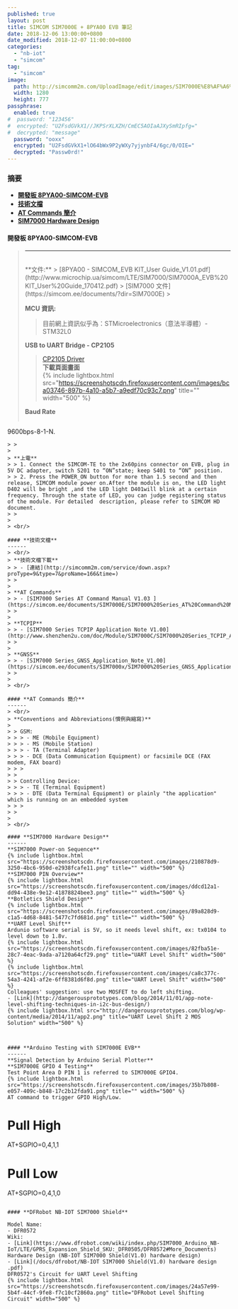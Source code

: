 ```yaml
---
published: true
layout: post
title: SIMCOM SIM7000E + 8PYA00 EVB 筆記
date: 2018-12-06 13:00:00+0800
date_modified: 2018-12-07 11:00:00+0800
categories:
  - "nb-iot"
  - "simcom"
tag:
  - "simcom"
image:
  path: http://simcomm2m.com/UploadImage/edit/images/SIM7000E%E8%AF%A6%E6%83%85.png
  width: 1280
  height: 777
passphrase: 
  enabled: true
#  password: "123456"
#  encrypted: "U2FsdGVkX1//JKPSrXLXZH/CmEC5AOIaAJXySmRIpfg="
#  decrypted: "message"
  password: "ooxx"
  encrypted: "U2FsdGVkX1+lO64bWx9P2yWXy7yjynbF4/6gc/0/OIE="
  decrypted: "Passw0rd!"
---
```


### **摘要**    
- **[開發板 8PYA00-SIMCOM-EVB](#開發板-8pya00-simcom-evb)**    
- **[技術文檔](#技術文檔)**    
- **[AT Commands 簡介](#at-commands-簡介)**    
- **[SIM7000 Hardware Design](#sim7000-hardware-design)**     

#### **開發板 8PYA00-SIMCOM-EVB**
> ------
> <br/>
> **文件:**    
> > [8PYA00 - SIMCOM_EVB KIT_User Guide_V1.01.pdf](http://www.microchip.ua/simcom/LTE/SIM7000/SIM7000A_EVB%20KIT_User%20Guide_170412.pdf)    
> > [SIM7000 文件](https://simcom.ee/documents/?dir=SIM7000E)    
> > 
> 
> **MCU 資訊:**    
> > 目前網上資訊似乎為：STMicroelectronics（意法半導體）- STM32L0     
> > 
> 
> **USB to UART Bridge - CP2105**    
> > [CP2105 Driver](https://www.silabs.com/products/development-tools/software/usb-to-uart-bridge-vcp-drivers)    
> > **下載頁面畫面**    
> > {% include lightbox.html src="https://screenshotscdn.firefoxusercontent.com/images/bca03746-897b-4a10-a5b7-a9edf70c93c7.png" title="" width="500" %}    
> > 
> 
> **Baud Rate**    
> > ```
9600bps-8-1-N.
```    
> > 
> 
> **上電**    
> > 1. Connect the SIMCOM-TE to the 2x60pins connector on EVB, plug in 5V DC adapter, switch S201 to “ON”state; keep S401 to “ON” position.
> > 2. Press the POWER_ON button for more than 1.5 second and then release, SIMCOM module power on.After the module is on, the LED light D402 will be bright ,and the LED light D401will blink at a certain frequency. Through the state of LED, you can judge registering status of the module. For detailed  description, please refer to SIMCOM HD document.    
> > 
> 
> <br/>

#### **技術文檔**
------    
> <br/>
> **技術文檔下載**    
> > - [連結](http://simcomm2m.com/service/down.aspx?proType=9&type=7&proName=166&time=)    
> > 
> 
> **AT Commands**    
> > - [SIM7000 Series AT Command Manual V1.03 ](https://simcom.ee/documents/SIM7000E/SIM7000%20Series_AT%20Command%20Manual_V1.03.pdf)    
> > 
> 
> **TCPIP**    
> > - [SIM7000 Series TCPIP Application Note V1.00](http://www.shenzhen2u.com/doc/Module/SIM7000C/SIM7000%20Series_TCPIP_Application%20Note_V1.00.pdf)    
> >
>
> **GNSS**    
> > - [SIM7000 Series_GNSS_Application_Note_V1.00](https://simcom.ee/documents/SIM7000x/SIM7000%20Series_GNSS_Application%20Note_V1.00.pdf)    
> > 
> 
> <br/>

#### **AT Commands 簡介**
------    
> <br/>
> **Conventions and Abbreviations(慣例與縮寫)**     
>  
> > GSM:    
> > > - ME (Mobile Equipment)
> > > - MS (Mobile Station)
> > > - TA (Terminal Adapter)
> > > - DCE (Data Communication Equipment) or facsimile DCE (FAX modem, FAX board)    
> > > 
> > 
> > Controlling Device:     
> > > - TE (Terminal Equipment)    
> > > - DTE (Data Terminal Equipment) or plainly "the application" which is running on an embedded system    
> > > 
> > 
> 
> <br/>

#### **SIM7000 Hardware Design**    
------    
**SIM7000 Power-on Sequence**    
{% include lightbox.html src="https://screenshotscdn.firefoxusercontent.com/images/210878d9-3250-4bc6-950d-e2938fcafe11.png" title="" width="500" %}    
**SIM7000 PIN Overview**    
{% include lightbox.html src="https://screenshotscdn.firefoxusercontent.com/images/ddcd12a1-dd94-438e-9e12-41878824bee3.png" title="" width="500" %}    
**Botletics Shield Design**    
{% include lightbox.html src="https://screenshotscdn.firefoxusercontent.com/images/89a828d9-c1a5-4d68-8481-5477c7fd681d.png" title="" width="500" %}    
**UART Level Shift**    
Ardunio software serial is 5V, so it needs level shift, ex: tx0104 to level down to 1.8v.    
{% include lightbox.html src="https://screenshotscdn.firefoxusercontent.com/images/82fba51e-28c7-4eac-9ada-a7120a64cf29.png" title="UART Level Shift" width="500" %}    
{% include lightbox.html src="https://screenshotscdn.firefoxusercontent.com/images/ca8c377c-54a3-4241-af2e-6ff8381d6f8d.png" title="UART Level Shift" width="500" %}    
Colleagues' suggestion: use two MOSFET to do left shifting.    
- [Link](http://dangerousprototypes.com/blog/2014/11/01/app-note-level-shifting-techniques-in-i2c-bus-design/)
{% include lightbox.html src="http://dangerousprototypes.com/blog/wp-content/media/2014/11/app2.png" title="UART Level Shift 2 MOS Solution" width="500" %}    



#### **Arduino Testing with SIM7000E EVB**    
------    
**Signal Detection by Arduino Serial Plotter**    
**SIM7000E GPIO 4 Testing**    
Test Point Area D PIN 1 is referred to SIM7000E GPIO4.    
{% include lightbox.html src="https://screenshotscdn.firefoxusercontent.com/images/35b7b808-e057-409c-b848-17c2b12fda91.png" title="" width="500" %}    
AT command to trigger GPIO High/Low.    
```
# Pull High
AT+SGPIO=0,4,1,1 
# Pull Low
AT+SGPIO=0,4,1,0
```    

#### **DFRobot NB-IOT SIM7000 Shield**    

Model Name:    
- DFR0572    
Wiki:     
- [Link](https://www.dfrobot.com/wiki/index.php/SIM7000_Arduino_NB-IoT/LTE/GPRS_Expansion_Shield_SKU:_DFR0505/DFR0572#More_Documents)    
Hardware Design (NB-IOT SIM7000 Shield(V1.0) hardware design)    
- [Link](/docs/dfrobot/NB-IOT SIM7000 Shield(V1.0) hardware design .pdf)    
DFR0572's Circuit for UART Level Shifting    
{% include lightbox.html src="https://screenshotscdn.firefoxusercontent.com/images/24a57e99-5b4f-44cf-9fe8-f7c10cf2860a.png" title="DFRobot Level Shifting Circuit" width="500" %}    


